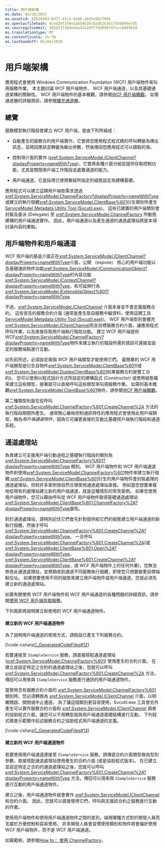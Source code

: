 ```yaml
---
title: 用戶端架構
ms.date: 03/30/2017
ms.assetid: 02624403-0d77-41cb-9a86-ab55e98c7966
ms.openlocfilehash: 4ced24f370e2ab54528c6adb2b3617d3d849e745
ms.sourcegitcommit: 3d5d33f384eeba41b2dff79d096f47ccc8d8f03d
ms.translationtype: MT
ms.contentlocale: zh-TW
ms.lasthandoff: 05/04/2018
---
```

# <a name="client-architecture"></a>用戶端架構
應用程式會使用 Windows Communication Foundation (WCF) 用戶端物件來叫用服務作業。 本主題討論 WCF 用戶端物件、 WCF 用戶端通道，以及其基礎通道架構的關聯性。 WCF 用戶端物件的基本概觀，請參閱[WCF 用戶端概觀](../../../../docs/framework/wcf/wcf-client-overview.md)。 如需通道層的詳細資訊，請參閱[擴充通道層](../../../../docs/framework/wcf/extending/extending-the-channel-layer.md)。  
  
## <a name="overview"></a>總覽  
 服務模型執行階段會建立 WCF 用戶端，是由下列所組成：  
  
-   自動產生的服務合約用戶端實作，它會將您應用程式程式碼的呼叫轉變為傳出訊息，並將回應訊息轉變為輸出參數，然後傳回您應用程式可以擷取的值。  
  
-   控制項介面的實作 (<xref:System.ServiceModel.IClientChannel?displayProperty=nameWithType>)，它會將各種介面分組並提供存取控制功能，尤其是關閉用戶端工作階段並處置通道的能力。  
  
-   用戶端通道，它是採用已使用繫結所指定的組態設定為建構基礎。  
  
 應用程式可以建立這類用戶端依需求透過<xref:System.ServiceModel.ChannelFactory?displayProperty=nameWithType>或建立的執行個體<xref:System.ServiceModel.ClientBase%601>衍生類別所產生[ServiceModel Metadata Utility Tool (Svcutil.exe)](../../../../docs/framework/wcf/servicemodel-metadata-utility-tool-svcutil-exe.md)。 這些已建置的用戶端類別會封裝及委派 (Delegate) 至 <xref:System.ServiceModel.ChannelFactory> 所動態建構的用戶端通道實作。 因此，用戶端通道以及產生通道的通道處理站將是本項討論內容的重點。  
  
## <a name="client-objects-and-client-channels"></a>用戶端物件和用戶端通道  
 WCF 用戶端的基底介面正在<xref:System.ServiceModel.IClientChannel?displayProperty=nameWithType>介面，公開 （expose） 核心的用戶端功能以及基礎通訊物件功能<xref:System.ServiceModel.ICommunicationObject?displayProperty=nameWithType>的內容功能<xref:System.ServiceModel.IContextChannel?displayProperty=nameWithType>，和可延伸行為<xref:System.ServiceModel.IExtensibleObject%601?displayProperty=nameWithType>.  
  
 不過，<xref:System.ServiceModel.IClientChannel> 介面本身並不會定義服務合約。 這些宣告的服務合約介面 (通常是產生取自服務中繼資料，使用這類工具[ServiceModel Metadata Utility Tool (Svcutil.exe)](../../../../docs/framework/wcf/servicemodel-metadata-utility-tool-svcutil-exe.md))。 WCF 用戶端型別會擴充<xref:System.ServiceModel.IClientChannel>而且目標服務合約介面，讓應用程式呼叫作業，以及直接存取用戶端執行階段功能。 建立 WCF 用戶端提供 WCF<xref:System.ServiceModel.ChannelFactory?displayProperty=nameWithType>物件來建立執行的階段所需的資訊可連接並設定的服務端點進行互動。  
  
 如先前所述，必須設定兩個 WCF 用戶端類型才能使用它們。 最簡單的 WCF 用戶端類型是衍生自物件<xref:System.ServiceModel.ClientBase%601>(或<xref:System.ServiceModel.DuplexClientBase%601>如果服務合約是雙工合約)。 您可以使用以程式設計方式所設定的建構函式 (Constructor) 或使用組態檔來建立這些類型，接著就可以直接呼叫這些類型來叫用服務作業。 如需的基本概觀<xref:System.ServiceModel.ClientBase%601>物件，請參閱[WCF 用戶端概觀](../../../../docs/framework/wcf/wcf-client-overview.md)。  
  
 第二種類型則是在從呼叫 <xref:System.ServiceModel.ChannelFactory%601.CreateChannel%2A> 方法的執行階段期間所產生。 通常關心嚴格控制通訊特性的應用程式會使用此用戶端類型，稱為*用戶端通道物件*，因為它可讓更直接的互動比基礎用戶端執行階段和通道系統。  
  
## <a name="channel-factories"></a>通道處理站  
 負責建立可支援用戶端引動過程之基礎執行階段的類別為 <xref:System.ServiceModel.ChannelFactory%601?displayProperty=nameWithType> 類別。 WCF 用戶端物件和 WCF 用戶端通道物件則使用<xref:System.ServiceModel.ChannelFactory%601>物件來建立執行個體;<xref:System.ServiceModel.ClientBase%601>衍生的用戶端物件會封裝處理的通道處理站，但對許多案例很自然合理使用通道處理站直接。 例如當您想要重複地從現有的處理站建立新的用戶端通道，就是這種情形的常見案例。 如果您使用用戶端物件，您可以藉由呼叫從 WCF 用戶端物件取得基礎通道處理站<xref:System.ServiceModel.ClientBase%601.ChannelFactory%2A?displayProperty=nameWithType>屬性。  
  
 對於通道處理站，請特別記住它們會先針對提供給它們的組態建立用戶端通道的新執行個體，然後才呼叫 <xref:System.ServiceModel.ChannelFactory%601.CreateChannel%2A?displayProperty=nameWithType>。 一旦呼叫<xref:System.ServiceModel.ChannelFactory%601.CreateChannel%2A>(或<xref:System.ServiceModel.ClientBase%601.Open%2A?displayProperty=nameWithType>， <xref:System.ServiceModel.ClientBase%601.CreateChannel%2A?displayProperty=nameWithType>，或 WCF 用戶端物件上的任何作業)，您無法修改此通道處理站，並預期收到通道不同服務執行個體，即使您只想要變更目標端點位址。 如果想要使用不同的組態來建立用戶端物件或用戶端通道，您就必須先建立新的通道處理站。  
  
 如需有關使用 WCF 用戶端物件和 WCF 用戶端通道的各種問題的詳細資訊，請參閱[使用 WCF 用戶端存取服務](../../../../docs/framework/wcf/feature-details/accessing-services-using-a-client.md)。  
  
 下列兩節將說明建立和使用的 WCF 用戶端通道物件。  
  
#### <a name="creating-a-new-wcf-client-channel-object"></a>建立新的 WCF 用戶端通道物件  
 為了說明用戶端通道的使用方式，請假設已產生下列服務合約。  
  
 [!code-csharp[C_GeneratedCodeFiles#12](../../../../samples/snippets/csharp/VS_Snippets_CFX/c_generatedcodefiles/cs/proxycode.cs#12)]  
  
 若要連接至 `ISampleService` 服務，請直接搭配通道處理站 (<xref:System.ServiceModel.ChannelFactory%601>) 使用產生的合約介面。 在建立並設定特定之合約的通道處理站之後，您就可以呼叫 <xref:System.ServiceModel.ChannelFactory%601.CreateChannel%2A> 方法，傳回可以用來與 `ISampleService` 服務進行通訊的用戶端通道物件。  
  
 當使用含有服務合約介面的 <xref:System.ServiceModel.ChannelFactory%601> 類別時，您必須轉換為 <xref:System.ServiceModel.IClientChannel> 介面，以明確開啟、關閉或中止通道。 為了讓這個類別更容易使用，Svcutil.exe 工具會另外產生可以實作服務合約介面和 <xref:System.ServiceModel.IClientChannel> 兩者的協助程式介面，讓您可以不用轉型就與用戶端通道基礎結構進行互動。 下列程式碼會示範實作前述服務合約之協助程式用戶端通道的定義。  
  
 [!code-csharp[C_GeneratedCodeFiles#13](../../../../samples/snippets/csharp/VS_Snippets_CFX/c_generatedcodefiles/cs/proxycode.cs#13)]  
  
#### <a name="creating-a-new-wcf-client-channel-object"></a>建立新的 WCF 用戶端通道物件  
 若要使用用戶端通道連接至 `ISampleService` 服務，請傳遞合約介面類型做為型別參數，直接搭配通道處理站使用產生的合約介面 (或是協助程式版本)。 在已建立並設定特定之合約的通道處理站之後，您就可以呼叫 <xref:System.ServiceModel.ChannelFactory%601.CreateChannel%2A?displayProperty=nameWithType> 方法，傳回可以用來與 `ISampleService` 服務進行互動的用戶端通道物件。  
  
 建立之後，用戶端通道物件就會實作 <xref:System.ServiceModel.IClientChannel> 和合約介面。 因此，您就可以直接使用它們，呼叫與支援該合約之服務進行互動的作業。  
  
 使用用戶端物件和使用用戶端通道物件之間的差別，端視哪種方式對於開發人員而言屬於方便控制和容易使用。 許多開發人員會習慣使用類別和物件將會偏好使用 WCF 用戶端物件，而不是 WCF 用戶端通道。  
  
 如需範例，請參閱[How to： 使用 ChannelFactory](../../../../docs/framework/wcf/feature-details/how-to-use-the-channelfactory.md)。
